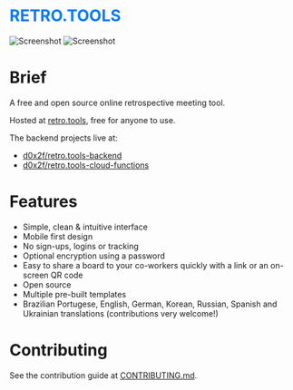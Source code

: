 <h1 style="color:#007bff;font-weight:700;text-transform:uppercase;">RETRO.TOOLS</h1>

![Screenshot](./resources/screenshot-dark.png#gh-dark-mode-only)
![Screenshot](./resources/screenshot-light.png#gh-light-mode-only)

# Brief

A free and open source online retrospective meeting tool.

Hosted at [retro.tools](https://retro.tools), free for anyone to use.

The backend projects live at:
- [d0x2f/retro.tools-backend](https://github.com/d0x2f/retro.tools-backend)
- [d0x2f/retro.tools-cloud-functions](https://github.com/d0x2f/retro.tools-cloud-functions)

# Features

* Simple, clean & intuitive interface
* Mobile first design
* No sign-ups, logins or tracking
* Optional encryption using a password
* Easy to share a board to your co-workers quickly with a link or an on-screen QR code
* Open source
* Multiple pre-built templates
* Brazilian Portugese, English, German, Korean, Russian, Spanish and Ukrainian translations (contributions very welcome!)

# Contributing

See the contribution guide at [CONTRIBUTING.md](./CONTRIBUTING.md).
